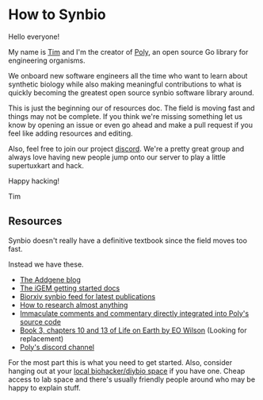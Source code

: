 # How to Synbio

Hello everyone!

My name is [Tim](https://github.com/sponsors/TimothyStiles/) and I'm the creator of [Poly](https://github.com/TimothyStiles/poly), an open source Go library for engineering organisms.

We onboard new software engineers all the time who want to learn about synthetic biology while also making meaningful contributions to what is quickly becoming the greatest open source synbio software library around.

This is just the beginning our of resources doc. The field is moving fast and things may not be complete. If you think we're missing something let us know by opening an issue or even go ahead and make a pull request if you feel like adding resources and editing.

Also, feel free to join our project [discord](https://discord.gg/Hc8Ncwt). We're a pretty great group and always love having new people jump onto our server to play a little supertuxkart and hack.

Happy hacking!

Tim

## Resources

Synbio doesn't really have a definitive textbook since the field moves too fast.

Instead we have these.

* [The Addgene blog](https://blog.addgene.org/)
* [The iGEM getting started docs](https://docs.google.com/presentation/d/1QgCZptGm8_tyh-AekqPVRgz2l9b16H52FvtLYDTIVlo/edit#slide=id.g8c052aa16e_0_43)
* [Biorxiv synbio feed for latest publications](https://www.biorxiv.org/collection/synthetic-biology)
* [How to research almost anything](https://github.com/TimothyStiles/how-to-research-almost-anything) 
* [Immaculate comments and commentary directly integrated into Poly's source code](https://github.com/TimothyStiles/poly)
* [Book 3, chapters 10 and 13 of Life on Earth by EO Wilson](https://books.apple.com/us/book/e-o-wilsons-life-on-earth-unit-3/id888132076) (Looking for replacement)
* [Poly's discord channel](https://discord.gg/Hc8Ncwt)

For the most part this is what you need to get started. Also, consider hanging out at your [local biohacker/diybio space](https://sphere.diybio.org/browse/?q=&idx=diybiosphere&p=0&dFR%5Bcollection%5D%5B0%5D=labs) if you have one.
Cheap access to lab space and there's usually friendly people around who may be happy to explain stuff.
